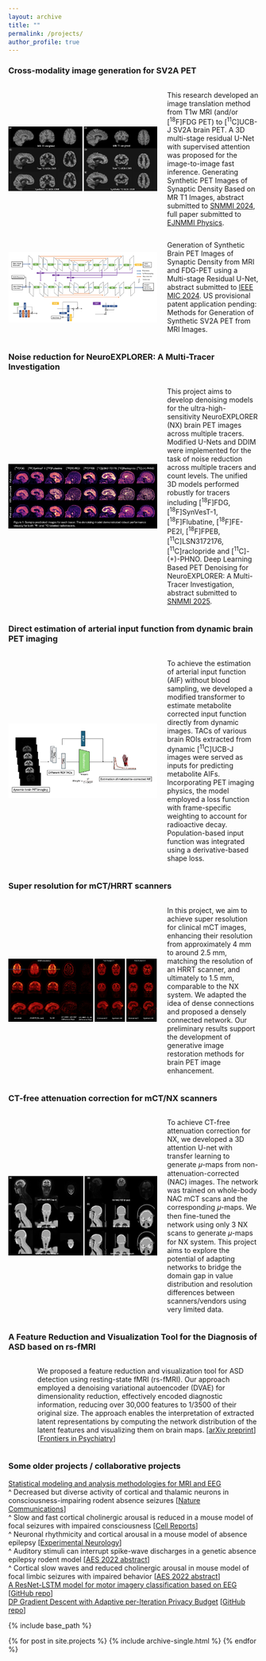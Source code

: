 ```yaml
---
layout: archive
title: ""
permalink: /projects/
author_profile: true
---
```



### Cross-modality image generation for SV2A PET
<div style="display: flex; align-items: center;">
  <img src="/images/mr2sv2a.png" alt="" style="width: 300px; margin-right: 20px;">
  <p>This research developed an image translation method from T1w MRI (and/or [<sup>18</sup>F]FDG PET) to [<sup>11</sup>C]UCB-J SV2A brain PET. A 3D multi-stage residual U-Net with supervised attention was proposed for the image-to-image fast inference. Generating Synthetic PET Images of Synaptic Density Based on MR T1 Images, abstract submitted to <a href="https://jnm.snmjournals.org/content/65/supplement_2/242162.abstract">SNMMI 2024</a>, full paper submitted to <u>EJNMMI Physics</u>. </p>
</div>

<div style="display: flex; align-items: center;">
  <img src="/images/mr2sv2a_model.png" alt="" style="width: 300px; margin-right: 20px;">
  <p>Generation of Synthetic Brain PET Images of Synaptic Density from MRI and FDG-PET using a Multi-stage Residual U-Net, abstract submitted to <a href="https://ieeexplore.ieee.org/document/10655600">IEEE MIC 2024</a>. US provisional patent application pending: Methods for Generation of Synthetic SV2A PET from MRI Images.</p>
</div>

### Noise reduction for NeuroEXPLORER: A Multi-Tracer Investigation
<div style="display: flex; align-items: center;">
  <img src="/images/nx_denoise.png" alt="" style="width: 300px; margin-right: 20px;">
  <p>This project aims to develop denoising models for the ultra-high-sensitivity NeuroEXPLORER (NX) brain PET images across multiple tracers. Modified U-Nets and DDIM were implemented for the task of noise reduction across multiple tracers and count levels. The unified 3D models performed robustly for tracers including [<sup>18</sup>F]FDG, [<sup>18</sup>F]SynVesT-1, [<sup>18</sup>F]Flubatine, [<sup>18</sup>F]FE-PE2I, [<sup>18</sup>F]FPEB, [<sup>11</sup>C]LSN3172176, [<sup>11</sup>C]raclopride and [<sup>11</sup>C]-(+)-PHNO. Deep Learning Based PET Denoising for NeuroEXPLORER: A Multi-Tracer Investigation, abstract submitted to <u>SNMMI 2025</u>. </p>
</div>

### Direct estimation of arterial input function from dynamic brain PET imaging

<div style="display: flex; align-items: center;">
  <img src="/images/aif.png" alt="" style="width: 300px; margin-right: 20px;">
  <p> To achieve the estimation of arterial input function (AIF) without blood sampling, we developed a modified transformer to estimate metabolite corrected input function directly from dynamic images. TACs of various brain ROIs extracted from dynamic [<sup>11</sup>C]UCB-J images were served as inputs for predicting metabolite AIFs. Incorporating PET imaging physics, the model employed a loss function with frame-specific weighting to account for radioactive decay. Population-based input function was integrated using a derivative-based shape loss.
</p>
</div>


### Super resolution for mCT/HRRT scanners

<div style="display: flex; align-items: center;">
  <img src="/images/sr.png" alt="" style="width: 300px; margin-right: 20px;">
  <p> In this project, we aim to achieve super resolution for clinical mCT images, enhancing their resolution from approximately 4 mm to around 2.5 mm, matching the resolution of an HRRT scanner, and ultimately to 1.5 mm, comparable to the NX system. We adapted the idea of dense connections and proposed a densely connected network. Our preliminary results support the development of generative image restoration methods for brain PET image enhancement.
</p>
</div>


### CT-free attenuation correction for mCT/NX scanners
<div style="display: flex; align-items: center;">
  <img src="/images/nx_mumap.png" alt="" style="width: 300px; margin-right: 20px;">
  <p> To achieve CT-free attenuation correction for NX, we developed a 3D attention U-net with transfer learning to generate 𝜇-maps from non-attenuation-corrected (NAC) images. The network was trained on whole-body NAC mCT scans and the corresponding 𝜇-maps. We then fine-tuned the network using only 3 NX scans to generate 𝜇-maps for NX system. This project aims to explore the potential of adapting networks to bridge the domain gap in value distribution and resolution differences between scanners/vendors using very limited data.
</p>
</div>


### A Feature Reduction and Visualization Tool for the Diagnosis of ASD based on rs-fMRI
<div style="display: flex; align-items: center;">
  <img src="/images/dvae_visual.png" alt="" style="width: 300px; margin-right: 20px;">
  <p> We proposed a feature reduction and visualization tool for ASD detection using resting-state fMRI (rs-fMRI). Our approach employed a denoising variational autoencoder (DVAE) for dimensionality reduction, effectively encoded diagnostic information, reducing over 30,000 features to 1/3500 of their original size. The approach enables the interpretation of extracted latent representations by computing the network distribution of the latent features and visualizing them on brain maps. 
  [<a href="https://arxiv.org/abs/2410.00068">arXiv preprint</a>]
  [<a href="https://www.frontiersin.org/journals/psychiatry/articles/10.3389/fpsyt.2024.1397093/full">Frontiers in Psychiatry</a>]
</p>
</div>



### Some older projects / collaborative projects
<u>Statistical modeling and analysis methodologies for MRI and EEG</u> <br>
^ Decreased but diverse activity of cortical and thalamic neurons in consciousness-impairing rodent absence seizures [<a href="https://www.nature.com/articles/s41467-022-35535-4">Nature Communications</a>]  <br>
^ Slow and fast cortical cholinergic arousal is reduced in a mouse model of focal seizures with impaired consciousness [<a href="https://www.cell.com/cell-reports/fulltext/S2211-1247(24)01363-9">Cell Reports</a>] <br>
^ Neuronal rhythmicity and cortical arousal in a mouse model of absence epilepsy [<a href="https://www.sciencedirect.com/science/article/pii/S0014488624002516">Experimental Neurology</a>] <br>
^ Auditory stimuli can interrupt spike-wave discharges in a genetic absence epilepsy rodent model [<a href="https://aesnet.org/abstractslisting/auditory-stimuli-can-interrupt-spike-wave-discharges-in-a-genetic-absence-epilepsy-rodent-model">AES 2022 abstract</a>] <br>
^ Cortical slow waves and reduced cholinergic arousal in mouse model of focal limbic seizures with impaired behavior [<a href="https://aesnet.org/abstractslisting/cortical-slow-waves-and-reduced-cholinergic-arousal-in-mouse-model-of-focal-limbic-seizures-with-impaired-behavior">AES 2022 abstract</a>] <br>
<u>A ResNet-LSTM model for motor imagery classification based on EEG</u> 
[<a href="https://github.com/yijingf/EEG_Motor_Imagery">GitHub repo</a>]<br>
<u>DP Gradient Descent with Adaptive per-Iteration Privacy Budget</u> 
[<a href="https://github.com/xinyuan-zheng/DP-AGD/blob/main/Dec07_presentation.pdf">GitHub repo</a>]<br>
<!-- <u>A Variational Principle for Graphical Models</u> 
<a href="https://github.com/xinyuan-zheng/A_Variational_Principle_for_Graphical_Models/blob/main/presentation-Variational_Principle.pdf">GitHub repo</a><br> -->


{% include base_path %}

{% for post in site.projects %}
  {% include archive-single.html %}
{% endfor %}
